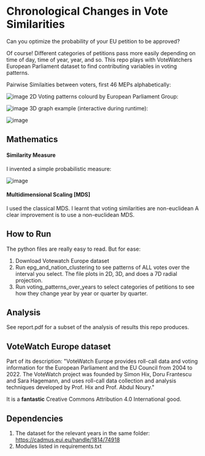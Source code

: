 # Chronological Changes in Vote Similarities
Can you optimize the probability of your EU petition to be approved? 

Of course! Different categories of petitions pass more easily depending on time of day, time of year, year, and so. This repo plays with VoteWatchers European Parliament dataset to find contributing variables in voting patterns.

Pairwise Similaities between voters, first 46 MEPs alphabetically:

![image](https://github.com/user-attachments/assets/aa730087-bdaf-4692-af91-e2895bdd8f87)
2D Voting patterns colourd by European Parliament Group:

![image](https://github.com/user-attachments/assets/fb7c66f1-894f-484a-8ae5-4dcc7845e111)
3D graph example (interactive during runtime):

![image](https://github.com/user-attachments/assets/db73a0ef-7214-4618-9828-ae042dd9005c)


## Mathematics
#### Similarity Measure
I invented a simple probabilistic measure:

![image](https://github.com/user-attachments/assets/aedf8abf-6b6d-4a5c-ac7c-ccd0c86a7e27)

#### Multidimensional Scaling [MDS]
I used the classical MDS. I learnt that voting similarities are non-euclidean A clear improvement is to use a non-euclidean MDS.

## How to Run
The python files are really easy to read. But for ease:
1. Download Votewatch Europe dataset
2. Run epg_and_nation_clustering to see patterns of ALL votes over the interval you select. The file plots in 2D, 3D, and does a 7D radial projection.
3. Run voting_patterns_over_years to select categories of petitions to see how they change year by year or quarter by quarter.

## Analysis
See report.pdf for a subset of the analysis of results this repo produces.

## VoteWatch Europe dataset
Part of its description: "VoteWatch Europe provides roll-call data and voting information for the European Parliament and the EU Council from 2004 to 2022. The VoteWatch project was founded by Simon Hix, Doru Frantescu and Sara Hagemann, and uses roll-call data collection and analysis techniques developed by Prof. Hix and Prof. Abdul Noury." 

It is a **fantastic** Creative Commons Attribution 4.0 International good. 

## Dependencies
1. The dataset for the relevant years in the same folder: https://cadmus.eui.eu/handle/1814/74918
2. Modules listed in requirements.txt


   
